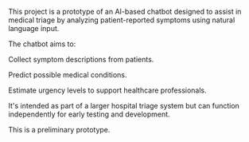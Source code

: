 This project is a prototype of an AI-based chatbot designed to assist in medical triage by analyzing patient-reported symptoms using natural language input.

The chatbot aims to:

Collect symptom descriptions from patients.

Predict possible medical conditions.

Estimate urgency levels to support healthcare professionals.

It's intended as part of a larger hospital triage system but can function independently for early testing and development.

This is a preliminary prototype.
